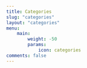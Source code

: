 ```yaml
---
title: Categories
slug: "categories"
layout: "categories"
menu:
    main: 
        weight: -50
        params:
            icon: categories
comments: false
---
```

